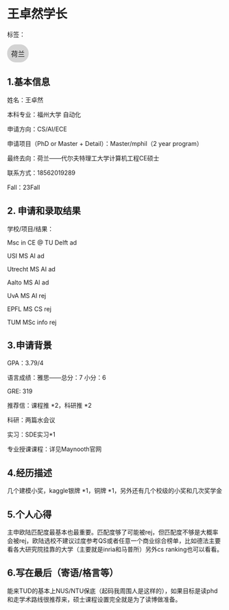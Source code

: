 # 王卓然学长

标签：
<a href="https://fzu-fly.online/flying/eu/" target="_blank">
  <div class="box">
    <div class="text">荷兰</div>
  </div>
</a>

<style>
.box {
  display: inline-block;
  border: 1px solid lightgray; /* 边框颜色 */
  padding: 8px;
  border-radius: 20px; /* 弧度大小 */
  background-color: lightgray; /* 默认背景色 */
  transition: background-color 0.3s ease; /* 添加过渡效果 */
}

.box:hover {
  background-color: #7E56C2; /* 鼠标悬停时的背景色 */
}

.text {
  font-size: 16px;
  text-align: center;
}
</style>

<style>
a[style] {
  position: relative;
}

a[style]:hover {
  background-color: purple;
}
</style>

## 1.基本信息
姓名：王卓然

本科专业：福州大学 自动化

申请方向：CS/AI/ECE

申请项目（PhD or Master + Detail）：Master/mphil（2 year program）

最终去向：荷兰——代尔夫特理工大学计算机工程CE硕士

联系方式：18562019289

Fall：23Fall

## 2. 申请和录取结果
学校/项目/结果：

Msc in CE @ TU Delft ad

USI MS AI ad

Utrecht MS AI ad

Aalto MS AI ad

UvA MS AI rej

EPFL MS CS rej

TUM MSc info rej

## 3.申请背景
GPA：3.79/4

语言成绩：雅思——总分：7 小分：6 

GRE: 319

推荐信：课程推 *2，科研推 *2

科研：两篇水会议

实习：SDE实习*1

专业授课课程：详见Maynooth官网

## 4.经历描述
几个建模小奖，kaggle银牌 *1，铜牌 *1，另外还有几个校级的小奖和几次奖学金


## 5.个人心得
主申欧陆匹配度最基本也最重要。匹配度够了可能被rej，但匹配度不够是大概率会被rej，欧陆选校不建议过度参考QS或者任意一个商业综合榜单，比如德法主要看各大研究院挂靠的大学（主要就是inria和马普所）另外cs ranking也可以看看。

## 6.写在最后（寄语/格言等）
能来TUD的基本上NUS/NTU保底（起码我周围人是这样的），如果目标是读phd和走学术路线很推荐来，硕士课程设置完全就是为了读博做准备。
